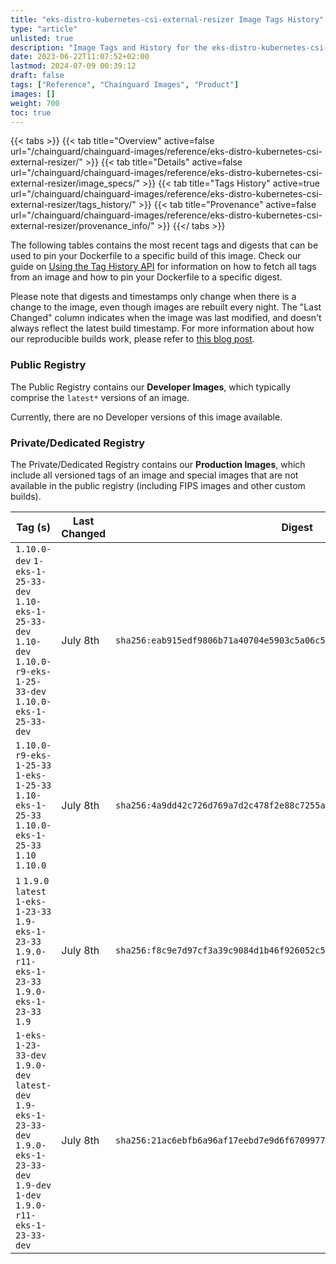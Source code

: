 ```yaml
---
title: "eks-distro-kubernetes-csi-external-resizer Image Tags History"
type: "article"
unlisted: true
description: "Image Tags and History for the eks-distro-kubernetes-csi-external-resizer Chainguard Image"
date: 2023-06-22T11:07:52+02:00
lastmod: 2024-07-09 00:39:12
draft: false
tags: ["Reference", "Chainguard Images", "Product"]
images: []
weight: 700
toc: true
---
```


{{< tabs >}}
{{< tab title="Overview" active=false url="/chainguard/chainguard-images/reference/eks-distro-kubernetes-csi-external-resizer/" >}}
{{< tab title="Details" active=false url="/chainguard/chainguard-images/reference/eks-distro-kubernetes-csi-external-resizer/image_specs/" >}}
{{< tab title="Tags History" active=true url="/chainguard/chainguard-images/reference/eks-distro-kubernetes-csi-external-resizer/tags_history/" >}}
{{< tab title="Provenance" active=false url="/chainguard/chainguard-images/reference/eks-distro-kubernetes-csi-external-resizer/provenance_info/" >}}
{{</ tabs >}}

The following tables contains the most recent tags and digests that can be used to pin your Dockerfile to a specific build of this image. Check our guide on [Using the Tag History API](/chainguard/chainguard-images/using-the-tag-history-api/) for information on how to fetch all tags from an image and how to pin your Dockerfile to a specific digest.

Please note that digests and timestamps only change when there is a change to the image, even though images are rebuilt every night. The "Last Changed" column indicates when the image was last modified, and doesn't always reflect the latest build timestamp. For more information about how our reproducible builds work, please refer to [this blog post](https://www.chainguard.dev/unchained/reproducing-chainguards-reproducible-image-builds).

### Public Registry
The Public Registry contains our **Developer Images**, which typically comprise the `latest*` versions of an image.

Currently, there are no Developer versions of this image available.

### Private/Dedicated Registry
The Private/Dedicated Registry contains our **Production Images**, which include all versioned tags of an image and special images that are not available in the public registry (including FIPS images and other custom builds).

| Tag (s)                                                                                                                                   | Last Changed | Digest                                                                    |
|-------------------------------------------------------------------------------------------------------------------------------------------|--------------|---------------------------------------------------------------------------|
|  `1.10.0-dev` `1-eks-1-25-33-dev` `1.10-eks-1-25-33-dev` `1.10-dev` `1.10.0-r9-eks-1-25-33-dev` `1.10.0-eks-1-25-33-dev`                  | July 8th     | `sha256:eab915edf9806b71a40704e5903c5a06c5b8b2d25d802606a5923922089fc989` |
|  `1.10.0-r9-eks-1-25-33` `1-eks-1-25-33` `1.10-eks-1-25-33` `1.10.0-eks-1-25-33` `1.10` `1.10.0`                                          | July 8th     | `sha256:4a9dd42c726d769a7d2c478f2e88c7255acf082387ca5226a5dfc227f0faf6b1` |
|  `1` `1.9.0` `latest` `1-eks-1-23-33` `1.9-eks-1-23-33` `1.9.0-r11-eks-1-23-33` `1.9.0-eks-1-23-33` `1.9`                                 | July 8th     | `sha256:f8c9e7d97cf3a39c9084d1b46f926052c55b69bed9d213975953272296c1d59e` |
|  `1-eks-1-23-33-dev` `1.9.0-dev` `latest-dev` `1.9-eks-1-23-33-dev` `1.9.0-eks-1-23-33-dev` `1.9-dev` `1-dev` `1.9.0-r11-eks-1-23-33-dev` | July 8th     | `sha256:21ac6ebfb6a96af17eebd7e9d6f67099775056de163223e8fd2858e3225ed9f0` |


